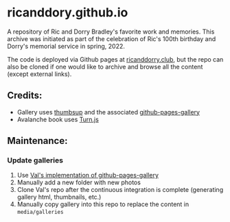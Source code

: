 # ricanddory.github.io

A repository of Ric and Dorry Bradley's favorite work and memories. This archive was initiated as part of the celebration of Ric's 100th birthday and Dorry's memorial service in spring, 2022.

The code is deployed via Github pages at [ricanddorry.club](https://ricanddorry.club), but the repo can also be cloned if one would like to archive and browse all the content (except external links).


## Credits:
* Gallery uses [thumbsup](https://github.com/thumbsup/thumbsup) and the associated [github-pages-gallery](https://github.com/gautamkrishnar/github-pages-gallery)
* Avalanche book uses [Turn.js](http://www.turnjs.com)


## Maintenance:

### Update galleries

1. Use [Val's implementation of github-pages-gallery](https://github.com/veirs/ric_gallery_test)
2. Manually add a new folder with new photos
3. Clone Val's repo after the continuous integration is complete (generating gallery html, thumbnails, etc.)
4. Manually copy gallery into this repo to replace the content in `media/galleries`



